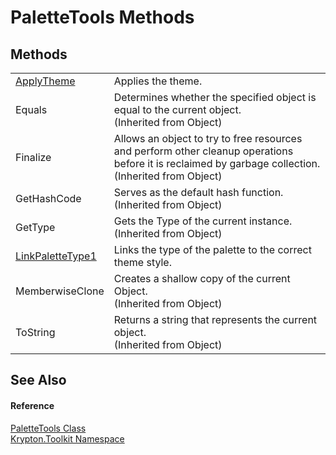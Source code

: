 # PaletteTools Methods




## Methods
<table>
<tr>
<td><a href="e9137e51-7314-9e53-71fd-dea44bafffc5.md">ApplyTheme</a></td>
<td>Applies the theme.</td></tr>
<tr>
<td>Equals</td>
<td>Determines whether the specified object is equal to the current object.<br />(Inherited from Object)</td></tr>
<tr>
<td>Finalize</td>
<td>Allows an object to try to free resources and perform other cleanup operations before it is reclaimed by garbage collection.<br />(Inherited from Object)</td></tr>
<tr>
<td>GetHashCode</td>
<td>Serves as the default hash function.<br />(Inherited from Object)</td></tr>
<tr>
<td>GetType</td>
<td>Gets the Type of the current instance.<br />(Inherited from Object)</td></tr>
<tr>
<td><a href="48406e5f-0ec3-25dc-d067-2276521fd603.md">LinkPaletteType1</a></td>
<td>Links the type of the palette to the correct theme style.</td></tr>
<tr>
<td>MemberwiseClone</td>
<td>Creates a shallow copy of the current Object.<br />(Inherited from Object)</td></tr>
<tr>
<td>ToString</td>
<td>Returns a string that represents the current object.<br />(Inherited from Object)</td></tr>
</table>

## See Also


#### Reference
<a href="39341ebf-e2a6-df99-8d65-6dcf2a0eab68.md">PaletteTools Class</a>  
<a href="79d2eac2-21f4-54ff-7552-b20c33c30600.md">Krypton.Toolkit Namespace</a>  
